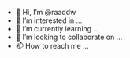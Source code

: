 - 👋 Hi, I’m @raaddw
- 👀 I’m interested in ...
- 🌱 I’m currently learning ...
- 💞️ I’m looking to collaborate on ...
- 📫 How to reach me ...

<!---
raaddw/raaddw is a ✨ special ✨ repository because its `README.md` (this file) appears on your GitHub profile.
You can click the Preview link to take a look at your changes.
--->
